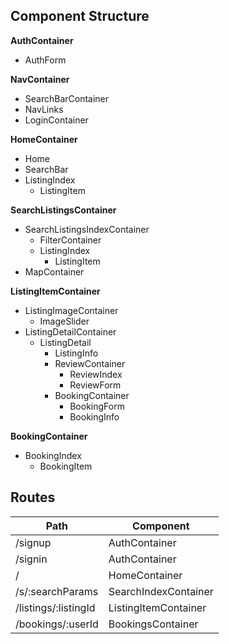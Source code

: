 ## Component Structure

**AuthContainer**
  - AuthForm

**NavContainer**
  - SearchBarContainer
  - NavLinks
  - LoginContainer

**HomeContainer**
 - Home
 - SearchBar
 - ListingIndex
    - ListingItem

**SearchListingsContainer**
- SearchListingsIndexContainer
  - FilterContainer
  - ListingIndex
    - ListingItem
- MapContainer

**ListingItemContainer**
- ListingImageContainer
  - ImageSlider
- ListingDetailContainer
  - ListingDetail
    - ListingInfo
    - ReviewContainer
      - ReviewIndex
      - ReviewForm
    - BookingContainer
        - BookingForm
        - BookingInfo

**BookingContainer**
  - BookingIndex
    - BookingItem

## Routes

|Path   | Component   |
|-------|-------------|
| /signup | AuthContainer |
| /signin | AuthContainer |
| / | HomeContainer |
| /s/:searchParams | SearchIndexContainer |
| /listings/:listingId | ListingItemContainer |
| /bookings/:userId | BookingsContainer |